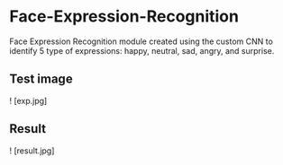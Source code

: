 # Face-Expression-Recognition
Face Expression Recognition module created using the custom CNN to identify 5 type of expressions: happy, neutral, sad, angry, and surprise.
## Test image
! [exp.jpg] 
## Result
! [result.jpg]
